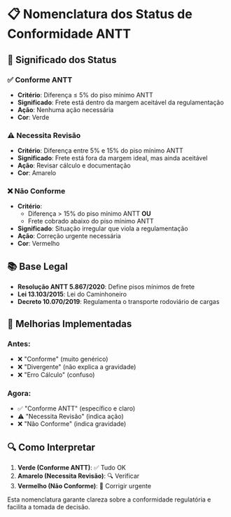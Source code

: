 # 📋 Nomenclatura dos Status de Conformidade ANTT

## 🎯 **Significado dos Status**

### ✅ **Conforme ANTT**

- **Critério**: Diferença ≤ 5% do piso mínimo ANTT
- **Significado**: Frete está dentro da margem aceitável da regulamentação
- **Ação**: Nenhuma ação necessária
- **Cor**: Verde

### ⚠️ **Necessita Revisão**

- **Critério**: Diferença entre 5% e 15% do piso mínimo ANTT
- **Significado**: Frete está fora da margem ideal, mas ainda aceitável
- **Ação**: Revisar cálculo e documentação
- **Cor**: Amarelo

### ❌ **Não Conforme**

- **Critério**:
  - Diferença > 15% do piso mínimo ANTT **OU**
  - Frete cobrado abaixo do piso mínimo ANTT
- **Significado**: Situação irregular que viola a regulamentação
- **Ação**: Correção urgente necessária
- **Cor**: Vermelho

## 📚 **Base Legal**

- **Resolução ANTT 5.867/2020**: Define pisos mínimos de frete
- **Lei 13.103/2015**: Lei do Caminhoneiro
- **Decreto 10.070/2019**: Regulamenta o transporte rodoviário de cargas

## 🎨 **Melhorias Implementadas**

### **Antes:**

- ❌ "Conforme" (muito genérico)
- ❌ "Divergente" (não explica a gravidade)
- ❌ "Erro Cálculo" (confuso)

### **Agora:**

- ✅ "Conforme ANTT" (específico e claro)
- ⚠️ "Necessita Revisão" (indica ação)
- ❌ "Não Conforme" (indica gravidade)

## 🔍 **Como Interpretar**

1. **Verde (Conforme ANTT)**: ✅ Tudo OK
2. **Amarelo (Necessita Revisão)**: 🔍 Verificar
3. **Vermelho (Não Conforme)**: 🚨 Corrigir urgente

Esta nomenclatura garante clareza sobre a conformidade regulatória e facilita a tomada de decisão.
